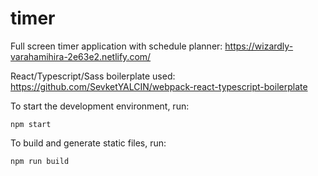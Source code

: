 # timer

Full screen timer application with schedule planner: https://wizardly-varahamihira-2e63e2.netlify.com/

React/Typescript/Sass boilerplate used: https://github.com/SevketYALCIN/webpack-react-typescript-boilerplate

To start the development environment, run:

```
npm start
```

To build and generate static files, run:

```
npm run build
```
